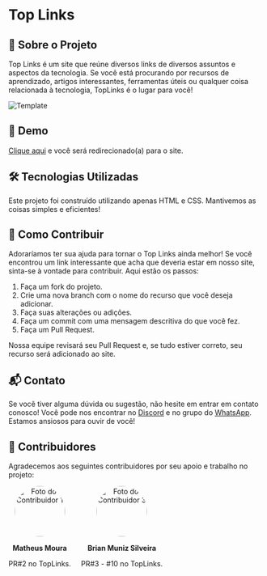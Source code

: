 # Top Links

## 📄 Sobre o Projeto

Top Links é um site que reúne diversos links de diversos assuntos e aspectos da tecnologia. Se você está procurando por recursos de aprendizado, artigos interessantes, ferramentas úteis ou qualquer coisa relacionada à tecnologia, TopLinks é o lugar para você!

![Template](https://i.imgur.com/uMRRVUW.png)

## 🚀 Demo

[Clique aqui](https://toplinks.vercel.app/) e você será redirecionado(a) para o site.

## 🛠️ Tecnologias Utilizadas

Este projeto foi construído utilizando apenas HTML e CSS. Mantivemos as coisas simples e eficientes!

## 🤝 Como Contribuir

Adoraríamos ter sua ajuda para tornar o Top Links ainda melhor! Se você encontrou um link interessante que acha que deveria estar em nosso site, sinta-se à vontade para contribuir. Aqui estão os passos:

1. Faça um fork do projeto.
2. Crie uma nova branch com o nome do recurso que você deseja adicionar.
3. Faça suas alterações ou adições.
4. Faça um commit com uma mensagem descritiva do que você fez.
5. Faça um Pull Request.

Nossa equipe revisará seu Pull Request e, se tudo estiver correto, seu recurso será adicionado ao site.

## 📬 Contato

Se você tiver alguma dúvida ou sugestão, não hesite em entrar em contato conosco! Você pode nos encontrar no [Discord](https://discord.gg/8qsNyd7DbD) e no grupo do [WhatsApp](https://chat.whatsapp.com/BSiJuKkvAnK6ATMw0urFZl). Estamos ansiosos para ouvir de você!

## 👥 Contribuidores

Agradecemos aos seguintes contribuidores por seu apoio e trabalho no projeto:

<div style="display: flex; flex-wrap: wrap; gap: 20px;">

  <div style="text-align: center;">
    <a href="https://link-para-perfil1">
      <img src="https://avatars.githubusercontent.com/u/131560455?v=4" alt="Foto do Contribuidor 1" style="border-radius: 50%; width: 100px; height: 100px;"/>
    </a>
    <p><strong>Matheus Moura</strong></p>
    <p>PR#2 no TopLinks.</p>
  </div>

  <div style="text-align: center;">
    <a href="https://github.com/BrianMunizSilveira">
      <img src="https://avatars.githubusercontent.com/u/155079481?v=4" alt="Foto do Contribuidor 3" style="border-radius: 50%; width: 100px; height: 100px;"/>
    </a>
    <p><strong>Brian Muniz Silveira</strong></p>
    <p>PR#3 - #10 no TopLinks.</p>
  </div>

</div>
